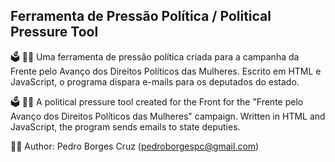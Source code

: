 ## Ferramenta de Pressão Política / Political Pressure Tool

🗳️ 🙅‍♀️ Uma ferramenta de pressão política criada para a campanha da Frente pelo Avanço dos Direitos Políticos das Mulheres. Escrito em HTML e JavaScript, o programa dispara e-mails para os deputados do estado.

🗳️ 🙅‍♀️ A political pressure tool created for the Front for the "Frente pelo Avanço dos Direitos Políticos das Mulheres" campaign. Written in HTML and JavaScript, the program sends emails to state deputies.

👨‍💻 Author: Pedro Borges Cruz (pedroborgespc@gmail.com)

